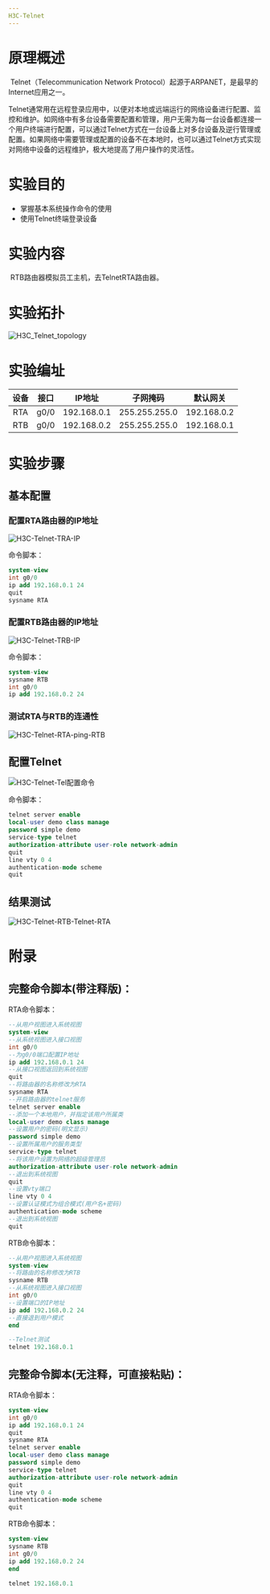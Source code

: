 ```yaml
---
H3C-Telnet
---
```


# 原理概述

​		Telnet（Telecommunication Network Protocol）起源于ARPANET，是最早的Internet应用之一。

​		Telnet通常用在远程登录应用中，以便对本地或远端运行的网络设备进行配置、监控和维护。如网络中有多台设备需要配置和管理，用户无需为每一台设备都连接一个用户终端进行配置，可以通过Telnet方式在一台设备上对多台设备及逆行管理或配置。如果网络中需要管理或配置的设备不在本地时，也可以通过Telnet方式实现对网络中设备的远程维护，极大地提高了用户操作的灵活性。

# 实验目的

- 掌握基本系统操作命令的使用
- 使用Telnet终端登录设备

# 实验内容

​		RTB路由器模拟员工主机，去TelnetRTA路由器。

# 实验拓扑

![H3C_Telnet_topology](../../../MarkdownImgs/网络配置/H3C\H3C-Telnet\H3C-Telnet-topology.png)

# 实验编址

| 设备 | 接口 |   IP地址    |   子网掩码    |  默认网关   |
| :--: | :--: | :---------: | :-----------: | :---------: |
| RTA  | g0/0 | 192.168.0.1 | 255.255.255.0 | 192.168.0.2 |
| RTB  | g0/0 | 192.168.0.2 | 255.255.255.0 | 192.168.0.1 |

# 实验步骤

## 基本配置 ##

### 配置RTA路由器的IP地址

![H3C-Telnet-TRA-IP](../../../MarkdownImgs/网络配置/H3C\H3C-Telnet\H3C-Telnet-TRA-IP.PNG)

命令脚本：

```sql
system-view
int g0/0
ip add 192.168.0.1 24
quit
sysname RTA
```

### 配置RTB路由器的IP地址

![H3C-Telnet-TRB-IP](../../../MarkdownImgs/网络配置/H3C\H3C-Telnet\H3C-Telnet-TRB-IP.PNG)

命令脚本：

```sql
system-view
sysname RTB
int g0/0
ip add 192.168.0.2 24
```

### 测试RTA与RTB的连通性

![H3C-Telnet-RTA-ping-RTB](../../../MarkdownImgs/网络配置/H3C\H3C-Telnet\H3C-Telnet-RTA-ping-RTB.PNG)

## 配置Telnet

![H3C-Telnet-Tel配置命令](../../../MarkdownImgs/网络配置/H3C\H3C-Telnet\H3C-Telnet-Tel配置命令.PNG)

命令脚本：

```sql
telnet server enable
local-user demo class manage
password simple demo
service-type telnet
authorization-attribute user-role network-admin
quit
line vty 0 4
authentication-mode scheme
quit
```

## 结果测试

![H3C-Telnet-RTB-Telnet-RTA](../../../MarkdownImgs/网络配置/H3C\H3C-Telnet\H3C-Telnet-RTB-Telnet-RTA.PNG)

# 附录

## 完整命令脚本(带注释版)：

RTA命令脚本：

```sql
--从用户视图进入系统视图
system-view
--从系统视图进入接口视图
int g0/0
--为g0/0端口配置IP地址
ip add 192.168.0.1 24
--从接口视图返回到系统视图
quit
--将路由器的名称修改为RTA
sysname RTA
--开启路由器的telnet服务
telnet server enable
--添加一个本地用户，并指定该用户所属类
local-user demo class manage
--设置用户的密码(明文显示)
password simple demo
--设置所属用户的服务类型
service-type telnet
--将该用户设置为网络的超级管理员
authorization-attribute user-role network-admin
--退出到系统视图
quit
--设置vty端口
line vty 0 4
--设置认证模式为组合模式(用户名+密码)
authentication-mode scheme
--退出到系统视图
quit
```

RTB命令脚本：

```sql
--从用户视图进入系统视图
system-view
--将路由的名称修改为RTB
sysname RTB
--从系统视图进入接口视图
int g0/0
--设置端口的IP地址
ip add 192.168.0.2 24
--直接退到用户模式
end

--Telnet测试
telnet 192.168.0.1
```



## 完整命令脚本(无注释，可直接粘贴)：

RTA命令脚本：

```sql
system-view
int g0/0
ip add 192.168.0.1 24
quit
sysname RTA
telnet server enable
local-user demo class manage
password simple demo
service-type telnet
authorization-attribute user-role network-admin
quit
line vty 0 4
authentication-mode scheme
quit
```

RTB命令脚本：

```sql
system-view
sysname RTB
int g0/0
ip add 192.168.0.2 24
end

telnet 192.168.0.1
```